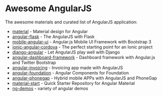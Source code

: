 # Awesome AngularJS
The awesome materials and curated list of  AngularJS application:

* [material](https://github.com/angular/material) - Material design for Angular
* [angular-flask](https://github.com/shea256/angular-flask) - The AngularJS with Flask
* [mobile-angular-ui](https://github.com/mcasimir/mobile-angular-ui) - Angular.js Mobile UI Framework with Bootstrap 3
* [ionic-angular-cordova](https://github.com/driftyco/ionic-angular-cordova-seed) - The perfect starting point for an Ionic project
* [django-angular](https://github.com/jrief/django-angular) - Let AngularJS play well with Django
* [angular-dashboard-framework](https://github.com/sdorra/angular-dashboard-framework) - Dashboard framework with Angular.js and Twitter Bootstrap
* [angular-invoicing](https://github.com/metaware/angular-invoicing) - Invoicing app made with AngularJS
* [angular-foundation](https://github.com/pineconellc/angular-foundation) - Angular Components for Foundation
* [angular-phonegap](https://github.com/hollyschinsky/MyAngularPhoneGapProject) - Hybrid mobile APPs with AngularJS and PhoneGap
* [material-start](https://github.com/angular/material-start) - Quick Starter Repository for Angular Material
* [ng-demos](https://github.com/johnpapa/ng-demos) - variety of angular demos
